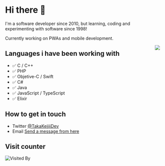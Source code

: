 # Hi there 👋

I'm a software developer since 2010, but learning, coding and experimenting with software since 1998!

Currently working on PWAs and mobile development.

<img align="right" src="https://github-readme-stats.vercel.app/api/top-langs/?username=TakaKeiji&layout=compact"/>

## Languages i have been working with

- ✅ C / C++
- ✅ PHP
- ✅ Objetive-C / Swift
- ✅ C#
- ✅ Java
- ✅ JavaScript / TypeScript
- ✅ Elixir

## How to get in touch

- Twitter [@TakaKeijiiDev](https://twitter.com/takakeijiidev)
- Email [Send a message from here](mailto:takayama.keiji@outlook.com)

## Visit counter

![Visited By](https://count.getloli.com/get/@TakaKeiji?theme=gelbooru)
